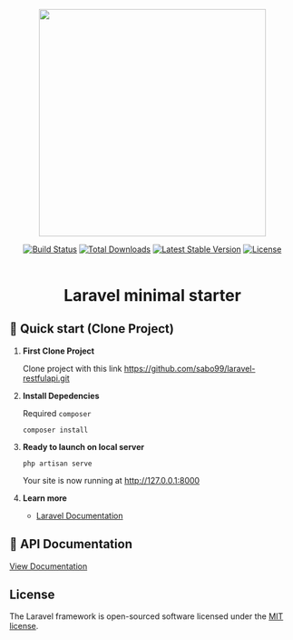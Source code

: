 <p align="center"><a href="https://laravel.com" target="_blank"><img src="https://raw.githubusercontent.com/laravel/art/master/logo-lockup/5%20SVG/2%20CMYK/1%20Full%20Color/laravel-logolockup-cmyk-red.svg" width="400"></a></p>

<p align="center">
<a href="https://travis-ci.org/laravel/framework"><img src="https://travis-ci.org/laravel/framework.svg" alt="Build Status"></a>
<a href="https://packagist.org/packages/laravel/framework"><img src="https://img.shields.io/packagist/dt/laravel/framework" alt="Total Downloads"></a>
<a href="https://packagist.org/packages/laravel/framework"><img src="https://img.shields.io/packagist/v/laravel/framework" alt="Latest Stable Version"></a>
<a href="https://packagist.org/packages/laravel/framework"><img src="https://img.shields.io/packagist/l/laravel/framework" alt="License"></a>
</p>

<h1 align="center" style="margin-top:2em;">
  Laravel minimal starter
</h1>

## 🚀 Quick start (Clone Project)

1.  **First Clone Project**

    Clone project with this link https://github.com/sabo99/laravel-restfulapi.git

2.  **Install Depedencies**

    Required `composer`

    ```shell
    composer install
    ```

3.  **Ready to launch on local server**

    ```shell
    php artisan serve
    ```

    Your site is now running at http://127.0.0.1:8000

4.  **Learn more**

    -   [Laravel Documentation](https://laravel.com/docs/9.x/)

## 🚀 API Documentation

[View Documentation](https://app.swaggerhub.com/apis-docs/sabo99/LaravelRESTfulAPI/1.0#/)

## License

The Laravel framework is open-sourced software licensed under the [MIT license](https://opensource.org/licenses/MIT).
